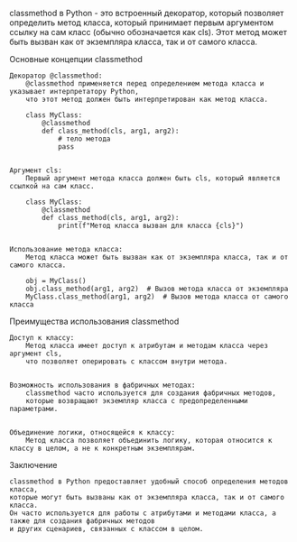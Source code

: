 
classmethod в Python - это встроенный декоратор, который позволяет определить метод класса,
который принимает первым аргументом ссылку на сам класс (обычно обозначается как cls).
Этот метод может быть вызван как от экземпляра класса, так и от самого класса.


Основные концепции classmethod

    Декоратор @classmethod:
        @classmethod применяется перед определением метода класса и указывает интерпретатору Python,
        что этот метод должен быть интерпретирован как метод класса.

        class MyClass:
            @classmethod
            def class_method(cls, arg1, arg2):
                # тело метода
                pass


    Аргумент cls:
        Первый аргумент метода класса должен быть cls, который является ссылкой на сам класс.

        class MyClass:
            @classmethod
            def class_method(cls, arg1, arg2):
                print(f"Метод класса вызван для класса {cls}")


    Использование метода класса:
        Метод класса может быть вызван как от экземпляра класса, так и от самого класса.

        obj = MyClass()
        obj.class_method(arg1, arg2)  # Вызов метода класса от экземпляра
        MyClass.class_method(arg1, arg2)  # Вызов метода класса от самого класса



Преимущества использования classmethod

    Доступ к классу:
        Метод класса имеет доступ к атрибутам и методам класса через аргумент cls,
        что позволяет оперировать с классом внутри метода.


    Возможность использования в фабричных методах:
        classmethod часто используется для создания фабричных методов,
        которые возвращают экземпляр класса с предопределенными параметрами.


    Объединение логики, относящейся к классу:
        Метод класса позволяет объединить логику, которая относится к классу в целом, а не к конкретным экземплярам.



Заключение

    classmethod в Python предоставляет удобный способ определения методов класса,
    которые могут быть вызваны как от экземпляра класса, так и от самого класса.
    Он часто используется для работы с атрибутами и методами класса, а также для создания фабричных методов
    и других сценариев, связанных с классом в целом.
